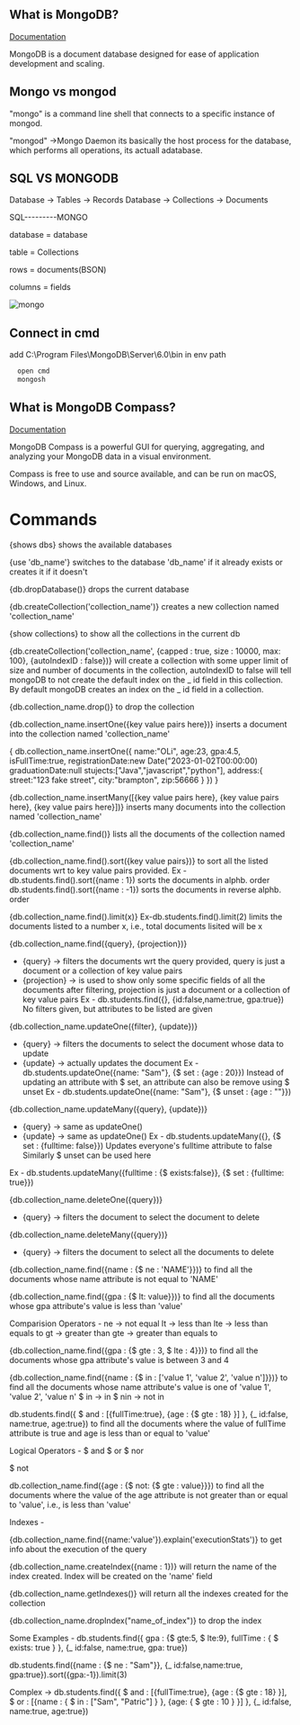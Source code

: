 
## What is MongoDB? 

[Documentation](https://www.mongodb.com/docs/manual/?_ga=2.175368928.336937418.1692031645-255943059.1691768684)

MongoDB is a document database designed for ease of application development and scaling.

## Mongo vs mongod
"mongo" is a command line shell that connects to a specific instance of mongod.

"mongod" ->Mongo Daemon its basically the host process for the database, which performs all operations, its actuall adatabase.

## SQL VS MONGODB
Database -> Tables -> Records
Database -> Collections -> Documents


SQL---------MONGO

database = database

table    = Collections

rows     = documents(BSON)

columns  = fields

![mongo](https://github.com/OliGanguly/MongoWorld/assets/82031303/b6742aea-8836-4482-a81c-c1a6bc10e1d3)


## Connect in cmd
 add C:\Program Files\MongoDB\Server\6.0\bin in env path

```bash
  open cmd
  mongosh
```
    
## What is MongoDB Compass?

[Documentation](https://www.mongodb.com/docs/compass/current/?_ga=2.142888567.336937418.1692031645-255943059.1691768684)

MongoDB Compass is a powerful GUI for querying, aggregating, and analyzing your MongoDB data in a visual environment.

Compass is free to use and source available, and can be run on macOS, Windows, and Linux.

# Commands

{shows dbs} shows the available databases

{use 'db_name'} switches to the database 'db_name' if it already exists or creates it if it doesn't

{db.dropDatabase()} drops the current database

{db.createCollection('collection_name')} creates a new collection named 'collection_name'

{show collections} to show all the collections in the current db

{db.createCollection('collection_name', {capped : true, size : 10000, max: 100}, {autoIndexID : false})} will create a collection with some upper limit of size and number of documents in the collection, autoIndexID to false will tell mongoDB to not create the default index on the _ id field in this collection.
By default mongoDB creates an index on the _ id field in a collection.

{db.collection_name.drop()} to drop the collection

{db.collection_name.insertOne({key value pairs here})} inserts a document into the collection named 'collection_name'

{
db.collection_name.insertOne({
name:"OLi",
age:23,
gpa:4.5,
isFullTime:true,
registrationDate:new Date("2023-01-02T00:00:00)
graduationDate:null 
stujects:["Java","javascript","python"],
address:{
street:"123 fake street",
city:"brampton",
zip:56666
}
})
}

{db.collection_name.insertMany([{key value pairs here}, {key value pairs here}, {key value pairs here}])} inserts many documents into the collection named 'collection_name'

{db.collection_name.find()} lists all the documents of the collection named 'collection_name'

{db.collection_name.find().sort({key value pairs})} to sort all the listed documents wrt to key value pairs provided.
Ex - 
db.students.find().sort({name : 1}) sorts the documents in alphb. order
db.students.find().sort({name : -1}) sorts the documents in reverse alphb. order

{db.collection_name.find().limit(x)} 
Ex-db.students.find().limit(2)
limits the documents listed to a number x, i.e., total documents lisited will be x

{db.collection_name.find({query}, {projection})} 
- {query} -> filters the documents wrt the query provided, query is just a document or a collection of key value pairs
- {projection} -> is used to show only some specific fields of all the documents after filtering, projection is just a document or a collection of key value pairs
Ex -
db.students.find({}, {id:false,name:true, gpa:true})
No filters given, but attributes to be listed are given

{db.collection_name.updateOne({filter}, {update})}
- {query} -> filters the documents to select the document whose data to update
- {update} -> actually updates the document 
Ex - 
db.students.updateOne({name: "Sam"}, {$ set : {age : 20}})
Instead of updating an attribute with $ set, an attribute can also be remove using $ unset
Ex - 
db.students.updateOne({name: "Sam"}, {$ unset : {age : ""}})

{db.collection_name.updateMany({query}, {update})}
- {query} -> same as updateOne()
- {update} -> same as updateOne()
Ex -
db.students.updateMany({}, {$ set : {fulltime: false}})
Updates everyone's fulltime attribute to false
Similarly $ unset can be used here

Ex - 
db.students.updateMany({fulltime : {$ exists:false}}, {$ set : {fulltime: true}})

{db.collection_name.deleteOne({query})}
- {query} -> filters the document to select the document to delete

{db.collection_name.deleteMany({query})}
- {query} -> filters the document to select all the documents to delete

{db.collection_name.find({name : {$ ne : 'NAME'}})} 
to find all the documents whose name attribute is not equal to 'NAME'

{db.collection_name.find({gpa : {$ lt: value}})}
to find all the documents whose gpa attribute's value is less than 'value'

Comparision Operators -
ne -> not equal
lt -> less than
lte -> less than equals to
gt -> greater than
gte -> greater than equals to

{db.collection_name.find({gpa : {$ gte : 3, $ lte : 4}})}
to find all the documents whose gpa attribute's value is between 3 and 4

{db.collection_name.find({name : {$ in : ['value 1', 'value 2', 'value n']}})}
to find all the documents whose name attribute's value is one of 'value 1', 'value 2', 'value n'
$ in -> in
$ nin -> not in

db.students.find({ $ and : [{fullTime:true}, {age : {$ gte : 18}  }]  }, {_ id:false, name:true, age:true})
to find all the documents where the value of fullTime attribute is true and age is less than or equal to 'value'

Logical Operators - 
$ and
$ or
$ nor

$ not 

db.collection_name.find({age : {$ not: {$ gte : value}}})
to find all the documents where the value of the age attribute is not greater than or equal to 'value', i.e., is less than 'value'

Indexes -

{db.collection_name.find({name:'value'}).explain('executionStats')}
to get info about the execution of the query

{db.collection_name.createIndex({name : 1})}
will return the name of the index created.
Index will be created on the 'name' field

{db.collection_name.getIndexes()}
will return all the indexes created for the collection

{db.collection_name.dropIndex("name_of_index")}
to drop the index

Some Examples -
db.students.find({ gpa : {$ gte:5, $ lte:9}, fullTime : { $ exists: true } }, {_ id:false, name:true, gpa: true})

db.students.find({name : {$ ne : "Sam"}}, {_ id:false,name:true, gpa:true}).sort({gpa:-1}).limit(3)

Complex -> 
 db.students.find({ $ and : [{fullTime:true}, {age : {$ gte : 18}  }], $ or : [{name : { $ in : ["Sam", "Patric"] }  }, {age: { $ gte : 10 }  }]  }, {_ id:false, name:true, age:true})



